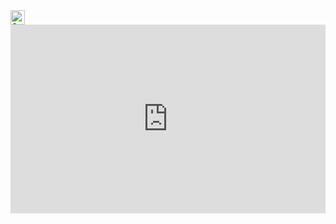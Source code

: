 <img src="https://raw.githubusercontent.com/Tarikul-Islam-Anik/Telegram-Animated-Emojis/main/Animals%20and%20Nature/Glowing%20Star.webp" alt="Star" width="23" height="23" /> 

<div style="position: relative; padding: 30% 45%;"> <iframe style="position: absolute; width: 100%; height: 100%; left: 0; top: 0;" src="https://player.bilibili.com/player.html?aid=112960374639536&bvid=BV17AenewENB&cid=500001649412913&page=1&as_wide=1&high_quality=1&danmaku=0" frameborder="no" scrolling="no"></iframe> </div>